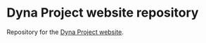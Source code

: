 # Dyna Project website repository
Repository for the [Dyna Project website](http://dyna-project.github.io/).
